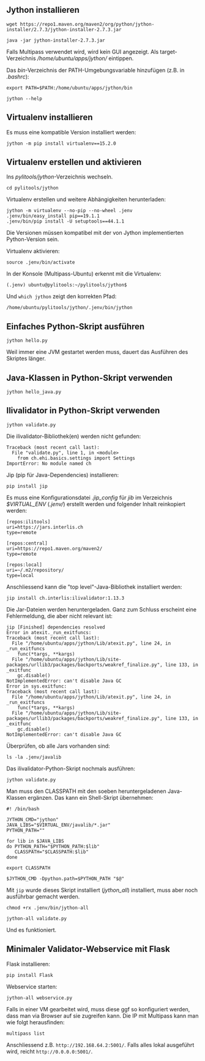 ## Jython installieren

```
wget https://repo1.maven.org/maven2/org/python/jython-installer/2.7.3/jython-installer-2.7.3.jar
```

```
java -jar jython-installer-2.7.3.jar
```

Falls Multipass verwendet wird, wird kein GUI angezeigt. Als target-Verzeichnis _/home/ubuntu/apps/jython/_ eintippen.

Das _bin_-Verzeichnis der PATH-Umgebungsvariable hinzufügen (z.B. in _.bashrc_):

```
export PATH=$PATH:/home/ubuntu/apps/jython/bin
```

```
jython --help
```

## Virtualenv installieren

Es muss eine kompatible Version installiert werden:
```
jython -m pip install virtualenv==15.2.0
```

## Virtualenv erstellen und aktivieren

Ins _pylitools/jython_-Verzeichnis wechseln.

```
cd pylitools/jython
```

Virtualenv erstellen und weitere Abhängigkeiten herunterladen:
```
jython -m virtualenv --no-pip --no-wheel .jenv
.jenv/bin/easy_install pip==19.1.1
.jenv/bin/pip install -U setuptools==44.1.1
```

Die Versionen müssen kompatibel mit der von Jython implementierten Python-Version sein.

Virtualenv aktivieren:
```
source .jenv/bin/activate
```

In der Konsole (Multipass-Ubuntu) erkennt mit die Virtualenv:

```
(.jenv) ubuntu@pylitools:~/pylitools/jython$
```

Und `which jython` zeigt den korrekten Pfad:

```
/home/ubuntu/pylitools/jython/.jenv/bin/jython
```

## Einfaches Python-Skript ausführen

```
jython hello.py
```

Weil immer eine JVM gestartet werden muss, dauert das Ausführen des Skriptes länger.

## Java-Klassen in Python-Skript verwenden

```
jython hello_java.py
```

## Ilivalidator in Python-Skript verwenden

```
jython validate.py
```

Die ilivalidator-Bibliothek(en) werden nicht gefunden:

```
Traceback (most recent call last):
  File "validate.py", line 1, in <module>
    from ch.ehi.basics.settings import Settings
ImportError: No module named ch
```

Jip (pip für Java-Dependencies) installieren:

```
pip install jip
```

Es muss eine Konfigurationsdatei _.jip_config_ für _jib_ im Verzeichnis _$VIRTUAL_ENV_ (_.jenv/_) erstellt werden und folgender Inhalt reinkopiert werden:

```
[repos:ilitools]
uri=https://jars.interlis.ch
type=remote

[repos:central]
uri=https://repo1.maven.org/maven2/
type=remote

[repos:local]
uri=~/.m2/repository/
type=local
```

Anschliessend kann die "top level"-Java-Bibliothek installiert werden:

```
jip install ch.interlis:ilivalidator:1.13.3
```

Die Jar-Dateien werden heruntergeladen. Ganz zum Schluss erscheint eine Fehlermeldung, die aber nicht relevant ist:

```
jip [Finished] dependencies resolved
Error in atexit._run_exitfuncs:
Traceback (most recent call last):
  File "/home/ubuntu/apps/jython/Lib/atexit.py", line 24, in _run_exitfuncs
    func(*targs, **kargs)
  File "/home/ubuntu/apps/jython/Lib/site-packages/urllib3/packages/backports/weakref_finalize.py", line 133, in _exitfunc
    gc.disable()
NotImplementedError: can't disable Java GC
Error in sys.exitfunc:
Traceback (most recent call last):
  File "/home/ubuntu/apps/jython/Lib/atexit.py", line 24, in _run_exitfuncs
    func(*targs, **kargs)
  File "/home/ubuntu/apps/jython/Lib/site-packages/urllib3/packages/backports/weakref_finalize.py", line 133, in _exitfunc
    gc.disable()
NotImplementedError: can't disable Java GC
```

Überprüfen, ob alle Jars vorhanden sind:
```
ls -la .jenv/javalib
```

Das ilivalidator-Python-Skript nochmals ausführen:
```
jython validate.py
```

Man muss den CLASSPATH mit den soeben heruntergeladenen Java-Klassen ergänzen. Das kann ein Shell-Skript übernehmen:

```
#! /bin/bash

JYTHON_CMD="jython"
JAVA_LIBS="$VIRTUAL_ENV/javalib/*.jar"
PYTHON_PATH=""

for lib in $JAVA_LIBS
do PYTHON_PATH="$PYTHON_PATH:$lib"
   CLASSPATH="$CLASSPATH:$lib"
done

export CLASSPATH

$JYTHON_CMD -Dpython.path=$PYTHON_PATH "$@"
```

Mit `jip` wurde dieses Skript installiert (_jython_all_) installiert, muss aber noch ausführbar gemacht werden.
```
chmod +rx .jenv/bin/jython-all
```

```
jython-all validate.py
```

Und es funktioniert.

## Minimaler Validator-Webservice mit Flask

Flask installieren:
```
pip install Flask
```

Webservice starten:
```
jython-all webservice.py
```

Falls in einer VM gearbeitet wird, muss diese ggf so konfiguriert werden, dass man via Browser auf sie zugreifen kann. Die IP mit Multipass kann man wie folgt herausfinden:
```
multipass list
```

Anschliessend z.B. `http://192.168.64.2:5001/`. Falls alles lokal ausgeführt wird, reicht `http://0.0.0.0:5001/`.
